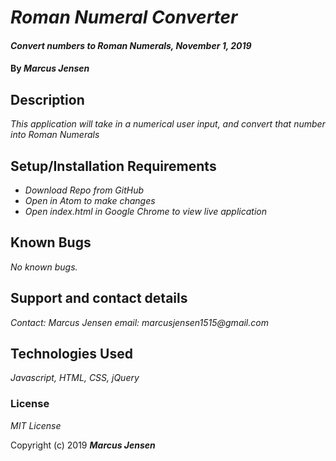 # _Roman Numeral Converter_

#### _Convert numbers to Roman Numerals, November 1, 2019_

#### By _**Marcus Jensen**_

## Description

_This application will take in a numerical user input, and convert that number into Roman Numerals_

## Setup/Installation Requirements

* _Download Repo from GitHub_
* _Open in Atom to make changes_
* _Open index.html in Google Chrome to view live application_



## Known Bugs

_No known bugs._

## Support and contact details

_Contact: Marcus Jensen email: marcusjensen1515@gmail.com_

## Technologies Used

_Javascript, HTML, CSS, jQuery_

### License

*MIT License*

Copyright (c) 2019 **_Marcus Jensen_**
